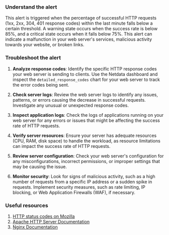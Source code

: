 ### Understand the alert

This alert is triggered when the percentage of successful HTTP requests (1xx, 2xx, 304, 401 response codes) within the last minute falls below a certain threshold. A warning state occurs when the success rate is below 85%, and a critical state occurs when it falls below 75%. This alert can indicate a malfunction in your web server's services, malicious activity towards your website, or broken links.

### Troubleshoot the alert

1. **Analyze response codes**: Identify the specific HTTP response codes your web server is sending to clients. Use the Netdata dashboard and inspect the `detailed_response_codes` chart for your web server to track the error codes being sent.

2. **Check server logs**: Review the web server logs to identify any issues, patterns, or errors causing the decrease in successful requests. Investigate any unusual or unexpected response codes.

3. **Inspect application logs**: Check the logs of applications running on your web server for any errors or issues that might be affecting the success rate of HTTP requests.

4. **Verify server resources**: Ensure your server has adequate resources (CPU, RAM, disk space) to handle the workload, as resource limitations can impact the success rate of HTTP requests.

5. **Review server configuration**: Check your web server's configuration for any misconfigurations, incorrect permissions, or improper settings that may be causing the issue.

6. **Monitor security**: Look for signs of malicious activity, such as a high number of requests from a specific IP address or a sudden spike in requests. Implement security measures, such as rate limiting, IP blocking, or Web Application Firewalls (WAF), if necessary.

### Useful resources

1. [HTTP status codes on Mozilla](https://developer.mozilla.org/en-US/docs/Web/HTTP/Status)
2. [Apache HTTP Server Documentation](https://httpd.apache.org/docs/)
3. [Nginx Documentation](https://nginx.org/en/docs/)
